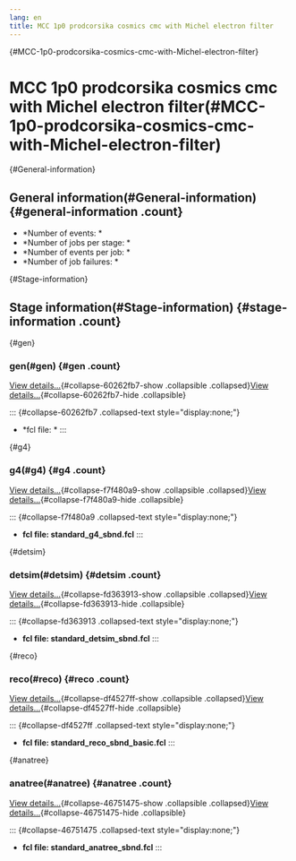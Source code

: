 ```yaml
---
lang: en
title: MCC 1p0 prodcorsika cosmics cmc with Michel electron filter
---
```


{#MCC-1p0-prodcorsika-cosmics-cmc-with-Michel-electron-filter}

MCC 1p0 prodcorsika cosmics cmc with Michel electron filter(#MCC-1p0-prodcorsika-cosmics-cmc-with-Michel-electron-filter)
==========================================================================================================================================

{#General-information}

General information(#General-information) {#general-information .count}
----------------------------------------------------------

-   \*Number of events: \*
-   \*Number of jobs per stage: \*
-   \*Number of events per job: \*
-   \*Number of job failures: \*

{#Stage-information}

Stage information(#Stage-information) {#stage-information .count}
------------------------------------------------------

{#gen}

### gen(#gen) {#gen .count}

[View details\...](#){#collapse-60262fb7-show .collapsible
.collapsed}[View details\...](#){#collapse-60262fb7-hide .collapsible}

::: {#collapse-60262fb7 .collapsed-text style="display:none;"}
-   \*fcl file: \*
:::

{#g4}

### g4(#g4) {#g4 .count}

[View details\...](#){#collapse-f7f480a9-show .collapsible
.collapsed}[View details\...](#){#collapse-f7f480a9-hide .collapsible}

::: {#collapse-f7f480a9 .collapsed-text style="display:none;"}
-   **fcl file: standard\_g4\_sbnd.fcl**
:::

{#detsim}

### detsim(#detsim) {#detsim .count}

[View details\...](#){#collapse-fd363913-show .collapsible
.collapsed}[View details\...](#){#collapse-fd363913-hide .collapsible}

::: {#collapse-fd363913 .collapsed-text style="display:none;"}
-   **fcl file: standard\_detsim\_sbnd.fcl**
:::

{#reco}

### reco(#reco) {#reco .count}

[View details\...](#){#collapse-df4527ff-show .collapsible
.collapsed}[View details\...](#){#collapse-df4527ff-hide .collapsible}

::: {#collapse-df4527ff .collapsed-text style="display:none;"}
-   **fcl file: standard\_reco\_sbnd\_basic.fcl**
:::

{#anatree}

### anatree(#anatree) {#anatree .count}

[View details\...](#){#collapse-46751475-show .collapsible
.collapsed}[View details\...](#){#collapse-46751475-hide .collapsible}

::: {#collapse-46751475 .collapsed-text style="display:none;"}
-   **fcl file: standard\_anatree\_sbnd.fcl**
:::
